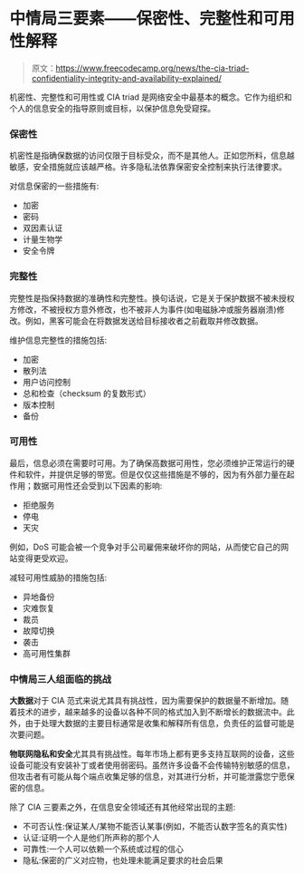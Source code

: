 # 中情局三要素——保密性、完整性和可用性解释

> 原文：<https://www.freecodecamp.org/news/the-cia-triad-confidentiality-integrity-and-availability-explained/>

机密性、完整性和可用性或 CIA triad 是网络安全中最基本的概念。它作为组织和个人的信息安全的指导原则或目标，以保护信息免受窥探。

### **保密性**

机密性是指确保数据的访问仅限于目标受众，而不是其他人。正如您所料，信息越敏感，安全措施就应该越严格。许多隐私法依靠保密安全控制来执行法律要求。

对信息保密的一些措施有:

*   加密
*   密码
*   双因素认证
*   计量生物学
*   安全令牌

### **完整性**

完整性是指保持数据的准确性和完整性。换句话说，它是关于保护数据不被未授权方修改，不被授权方意外修改，也不被非人为事件(如电磁脉冲或服务器崩溃)修改。例如，黑客可能会在将数据发送给目标接收者之前截取并修改数据。

维护信息完整性的措施包括:

*   加密
*   散列法
*   用户访问控制
*   总和检查（checksum 的复数形式）
*   版本控制
*   备份

### **可用性**

最后，信息必须在需要时可用。为了确保高数据可用性，您必须维护正常运行的硬件和软件，并提供足够的带宽。但是仅仅这些措施是不够的，因为有外部力量在起作用；数据可用性还会受到以下因素的影响:

*   拒绝服务
*   停电
*   天灾

例如，DoS 可能会被一个竞争对手公司雇佣来破坏你的网站，从而使它自己的网站变得更受欢迎。

减轻可用性威胁的措施包括:

*   异地备份
*   灾难恢复
*   裁员
*   故障切换
*   袭击
*   高可用性集群

### **中情局三人组面临的挑战**

**大数据**对于 CIA 范式来说尤其具有挑战性，因为需要保护的数据量不断增加。随着技术的进步，越来越多的设备以各种不同的格式加入到不断增长的数据流中。此外，由于处理大数据的主要目标通常是收集和解释所有信息，负责任的监督可能是次要问题。

**物联网隐私和安全**尤其具有挑战性。每年市场上都有更多支持互联网的设备，这些设备可能没有安装补丁或者使用弱密码。虽然许多设备不会传输特别敏感的信息，但攻击者有可能从每个端点收集足够的信息，对其进行分析，并可能泄露您宁愿保密的信息。

除了 CIA 三要素之外，在信息安全领域还有其他经常出现的主题:

*   不可否认性:保证某人/某物不能否认某事(例如，不能否认数字签名的真实性)
*   认证:证明一个人是他们所声称的那个人
*   可靠性:一个人可以依赖一个系统或过程的信心
*   隐私:保密的广义对应物，也处理未能满足要求的社会后果